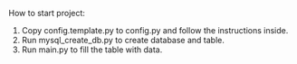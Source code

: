 How to start project:
1. Copy config.template.py to config.py and follow the instructions inside.
2. Run mysql_create_db.py to create database and table.
3. Run main.py to fill the table with data.